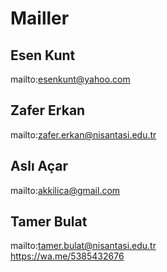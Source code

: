 # Mailler
## Esen Kunt
 mailto:esenkunt@yahoo.com
## Zafer Erkan
 mailto:zafer.erkan@nisantasi.edu.tr
## Aslı Açar
 mailto:akkilica@gmail.com
## Tamer Bulat 
 mailto:tamer.bulat@nisantasi.edu.tr\
 https://wa.me/5385432676
